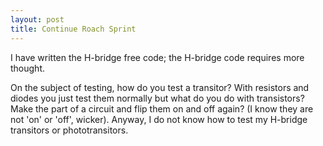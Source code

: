 ```yaml
---
layout: post
title: Continue Roach Sprint
---
```


I have written the H-bridge free code; the H-bridge code requires more thought.  

On the subject of testing, how do you test a transitor? With resistors and diodes you just test them normally but what do you do with transistors? Make the part of a circuit and flip them on and off again? (I know they are not 'on' or 'off', wicker). Anyway, I do not know how to test my H-bridge transitors or phototransitors.  

